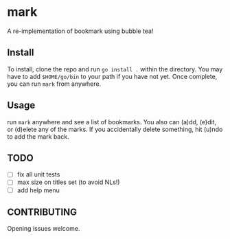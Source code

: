 # mark
A re-implementation of bookmark using bubble tea!

## Install

To install, clone the repo and run `go install .` within the directory.
You may have to add `$HOME/go/bin` to your path if you have not yet.
Once complete, you can run `mark` from anywhere.

## Usage

run `mark` anywhere and see a list of bookmarks. You also can (a)dd, (e)dit, or (d)elete 
any of the marks. If you accidentally delete something, hit (u)ndo to add the mark back.

## TODO

- [ ] fix all unit tests
- [ ] max size on titles set (to avoid NLs!)
- [ ] add help menu

## CONTRIBUTING

Opening issues welcome.
